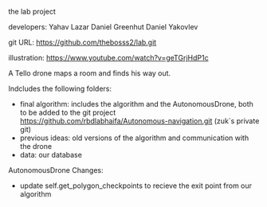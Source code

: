 the lab project

developers:
Yahav Lazar 
Daniel Greenhut
Daniel Yakovlev

git URL: https://github.com/thebosss2/lab.git

illustration: https://www.youtube.com/watch?v=geTGrjHdP1c


A Tello drone maps a room and finds his way out.


Indcludes the following folders:
- final algorithm: includes the algorithm and the AutonomousDrone, both to be added to the git project https://github.com/rbdlabhaifa/Autonomous-navigation.git (zuk`s private git)
- previous ideas: old versions of the algorithm and communication with the drone
- data: our database

AutonomousDrone Changes:
- update self.get_polygon_checkpoints to recieve the exit point from our algorithm
